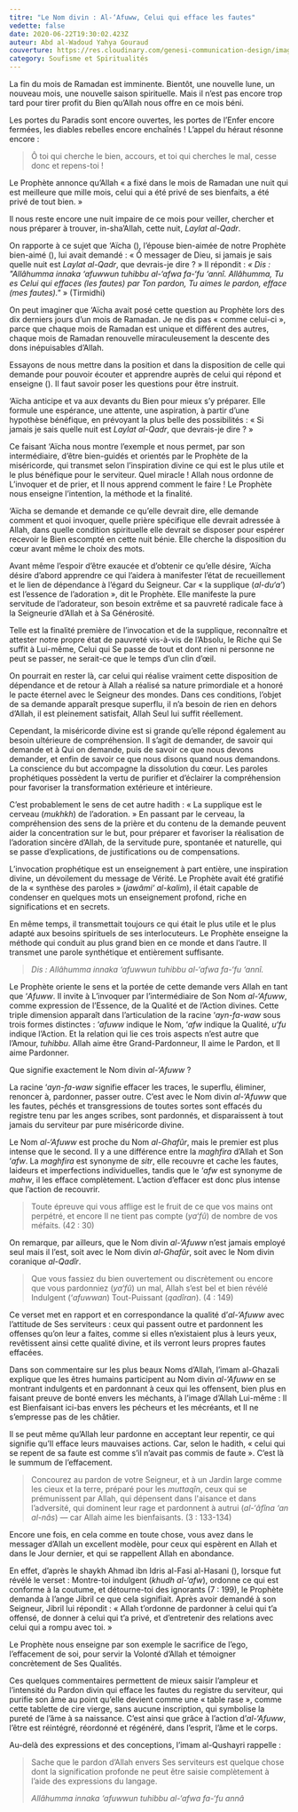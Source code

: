 ```yaml
---
titre: "Le Nom divin : Al-‘Afuww, Celui qui efface les fautes"
vedette: false
date: 2020-06-22T19:30:02.423Z
auteur: Abd al-Wadoud Yahya Gouraud
couverture: https://res.cloudinary.com/genesi-communication-design/image/upload/v1619987905/ihei/Al-Afuw_frwgic.jpg
category: Soufisme et Spiritualités
---
```

La fin du mois de Ramadan est imminente. Bientôt, une nouvelle lune, un nouveau mois, une nouvelle saison spirituelle. Mais il n’est pas encore trop tard pour tirer profit du Bien qu’Allah nous offre en ce mois béni.

Les portes du Paradis sont encore ouvertes, les portes de l’Enfer encore fermées, les diables rebelles encore enchaînés&nbsp;! L’appel du héraut résonne encore&nbsp;:

> Ô toi qui cherche le bien, accours, et toi qui cherches le mal, cesse donc et repens-toi&nbsp;!

Le Prophète annonce qu’Allah «&nbsp;a fixé dans le mois de Ramadan une nuit qui est meilleure que mille mois, celui qui a été privé de ses bienfaits, a été privé de tout bien.&nbsp;»

Il nous reste encore une nuit impaire de ce mois pour veiller, chercher et nous préparer à trouver, in-sha’Allah, cette nuit, *Laylat al-Qadr*.

On rapporte à ce sujet que ‘Aïcha (), l’épouse bien-aimée de notre Prophète bien-aimé (), lui avait demandé&nbsp;: «&nbsp;Ô messager de Dieu, si jamais je sais quelle nuit est *Laylat al-Qadr*, que devrais-je dire&nbsp;?&nbsp;» Il répondit&nbsp;: *«&nbsp;Dis&nbsp;: "Allâhumma innaka ‘afuwwun tuhibbu al-‘afwa fa-‘fu ‘annî. Allâhumma, Tu es Celui qui effaces (les fautes) par Ton pardon, Tu aimes le pardon, efface (mes fautes)."*&nbsp;» (Tirmidhi)

On peut imaginer que ‘Aïcha avait posé cette question au Prophète lors des dix derniers jours d’un mois de Ramadan. Je ne dis pas «&nbsp;comme celui-ci&nbsp;», parce que chaque mois de Ramadan est unique et différent des autres, chaque mois de Ramadan renouvelle miraculeusement la descente des dons inépuisables d’Allah.

Essayons de nous mettre dans la position et dans la disposition de celle qui demande pour pouvoir écouter et apprendre auprès de celui qui répond et enseigne (). Il faut savoir poser les questions pour être instruit.

‘Aïcha anticipe et va aux devants du Bien pour mieux s’y préparer. Elle formule une espérance, une attente, une aspiration, à partir d’une hypothèse bénéfique, en prévoyant la plus belle des possibilités&nbsp;: «&nbsp;Si jamais je sais quelle nuit est *Laylat al-Qadr*, que devrais-je dire&nbsp;?&nbsp;»

Ce faisant ‘Aïcha nous montre l’exemple et nous permet, par son intermédiaire, d’être bien-guidés et orientés par le Prophète de la miséricorde, qui transmet selon l’inspiration divine ce qui est le plus utile et le plus bénéfique pour le serviteur. Quel miracle&nbsp;! Allah nous ordonne de L’invoquer et de prier, et Il nous apprend comment le faire&nbsp;! Le Prophète nous enseigne l’intention, la méthode et la finalité.

‘Aïcha se demande et demande ce qu’elle devrait dire, elle demande comment et quoi invoquer, quelle prière spécifique elle devrait adressée à Allah, dans quelle condition spirituelle elle devrait se disposer pour espérer recevoir le Bien escompté en cette nuit bénie. Elle cherche la disposition du cœur avant même le choix des mots.

Avant même l’espoir d’être exaucée et d’obtenir ce qu’elle désire, ‘Aïcha désire d’abord apprendre ce qui l’aidera à manifester l’état de recueillement et le lien de dépendance à l’égard du Seigneur. Car «&nbsp;la supplique (*al-du‘a’*) est l’essence de l’adoration&nbsp;», dit le Prophète. Elle manifeste la pure servitude de l’adorateur, son besoin extrême et sa pauvreté radicale face à la Seigneurie d’Allah et à Sa Générosité.

Telle est la finalité première de l’invocation et de la supplique, reconnaître et attester notre propre état de pauvreté vis-à-vis de l’Absolu, le Riche qui Se suffit à Lui-même, Celui qui Se passe de tout et dont rien ni personne ne peut se passer, ne serait-ce que le temps d’un clin d’œil.

On pourrait en rester là, car celui qui réalise vraiment cette disposition de dépendance et de retour à Allah a réalisé sa nature primordiale et a honoré le pacte éternel avec le Seigneur des mondes. Dans ces conditions, l’objet de sa demande apparaît presque superflu, il n’a besoin de rien en dehors d’Allah, il est pleinement satisfait, Allah Seul lui suffit réellement.

Cependant, la miséricorde divine est si grande qu’elle répond également au besoin ultérieure de compréhension. Il s’agit de demander, de savoir qui demande et à Qui on demande, puis de savoir ce que nous devons demander, et enfin de savoir ce que nous disons quand nous demandons. La conscience du but accompagne la dissolution du cœur. Les paroles prophétiques possèdent la vertu de purifier et d’éclairer la compréhension pour favoriser la transformation extérieure et intérieure.

C’est probablement le sens de cet autre hadith&nbsp;: «&nbsp;La supplique est le cerveau (*mukhkh*) de l’adoration.&nbsp;» En passant par le cerveau, la compréhension des sens de la prière et du contenu de la demande peuvent aider la concentration sur le but, pour préparer et favoriser la réalisation de l’adoration sincère d’Allah, de la servitude pure, spontanée et naturelle, qui se passe d’explications, de justifications ou de compensations.

L’invocation prophétique est un enseignement à part entière, une inspiration divine, un dévoilement du message de Vérité. Le Prophète avait été gratifié de la «&nbsp;synthèse des paroles&nbsp;» (*jawâmi‘ al-kalim*), il était capable de condenser en quelques mots un enseignement profond, riche en significations et en secrets.

En même temps, il transmettait toujours ce qui était le plus utile et le plus adapté aux besoins spirituels de ses interlocuteurs. Le Prophète enseigne la méthode qui conduit au plus grand bien en ce monde et dans l’autre. Il transmet une parole synthétique et entièrement suffisante.

> *Dis&nbsp;: Allâhumma innaka ‘afuwwun tuhibbu al-‘afwa fa-‘fu ‘annî.*

Le Prophète oriente le sens et la portée de cette demande vers Allah en tant que ‘*Afuww*. Il invite à L’invoquer par l’intermédiaire de Son Nom *al-‘Afuww*, comme expression de l’Essence, de la Qualité et de l’Action divines. Cette triple dimension apparaît dans l’articulation de la racine ‘*ayn-fa-waw* sous trois formes distinctes&nbsp;: ‘*afuww* indique le Nom, ‘*afw* indique la Qualité, *u‘fu* indique l’Action. Et la relation qui lie ces trois aspects n’est autre que l’Amour, *tuhibbu*. Allah aime être Grand-Pardonneur, Il aime le Pardon, et Il aime Pardonner.

Que signifie exactement le Nom divin *al-‘Afuww*&nbsp;?

La racine ‘*ayn-fa-waw* signifie effacer les traces, le superflu, éliminer, renoncer à, pardonner, passer outre. C’est avec le Nom divin *al-‘Afuww* que les fautes, péchés et transgressions de toutes sortes sont effacés du registre tenu par les anges scribes, sont pardonnés, et disparaissent à tout jamais du serviteur par pure miséricorde divine.

Le Nom *al-‘Afuww* est proche du Nom *al-Ghafûr*, mais le premier est plus intense que le second. Il y a une différence entre la *maghfira* d’Allah et Son ‘*afw*. La *maghfira* est synonyme de *sitr*, elle recouvre et cache les fautes, laideurs et imperfections individuelles, tandis que le ‘*afw* est synonyme de *mahw*, il les efface complètement. L’action d’effacer est donc plus intense que l’action de recouvrir.

> Toute épreuve qui vous afflige est le fruit de ce que vos mains ont perpétré, et encore Il ne tient pas compte (*ya‘fû*) de nombre de vos méfaits. (42&nbsp;: 30)

On remarque, par ailleurs, que le Nom divin *al-‘Afuww* n’est jamais employé seul mais il l’est, soit avec le Nom divin *al-Ghafûr*, soit avec le Nom divin coranique *al-Qadîr*.

> Que vous fassiez du bien ouvertement ou discrètement ou encore que vous pardonniez (*ya‘fû*) un mal, Allah s’est bel et bien révélé Indulgent (‘*afuwwan*) Tout-Puissant (*qadîran*). (4&nbsp;: 149)

Ce verset met en rapport et en correspondance la qualité d’*al-‘Afuww* avec l’attitude de Ses serviteurs&nbsp;: ceux qui passent outre et pardonnent les offenses qu’on leur a faites, comme si elles n’existaient plus à leurs yeux, revêtissent ainsi cette qualité divine, et ils verront leurs propres fautes effacées.

Dans son commentaire sur les plus beaux Noms d’Allah, l’imam al-Ghazali explique que les êtres humains participent au Nom divin *al-‘Afuww* en se montrant indulgents et en pardonnant à ceux qui les offensent, bien plus en faisant preuve de bonté envers les méchants, à l’image d’Allah Lui-même&nbsp;: Il est Bienfaisant ici-bas envers les pécheurs et les mécréants, et Il ne s’empresse pas de les châtier.

Il se peut même qu’Allah leur pardonne en acceptant leur repentir, ce qui signifie qu’Il efface leurs mauvaises actions. Car, selon le hadith, «&nbsp;celui qui se repent de sa faute est comme s’il n’avait pas commis de faute&nbsp;». C’est là le summum de l’effacement.

> Concourez au pardon de votre Seigneur, et à un Jardin large comme les cieux et la terre, préparé pour les *muttaqîn*, ceux qui se prémunissent par Allah, qui dépensent dans l'aisance et dans l’adversité, qui dominent leur rage et pardonnent à autrui (*al-‘âfîna ‘an al-nâs*) —&nbsp;car Allah aime les bienfaisants. (3&nbsp;: 133-134)

Encore une fois, en cela comme en toute chose, vous avez dans le messager d’Allah un excellent modèle, pour ceux qui espèrent en Allah et dans le Jour dernier, et qui se rappellent Allah en abondance.

En effet, d’après le shaykh Ahmad ibn Idris al-Fasi al-Hasani (), lorsque fut révélé le verset&nbsp;: Montre-toi indulgent (*khudh al-‘afw*), ordonne ce qui est conforme à la coutume, et détourne-toi des ignorants (7&nbsp;: 199), le Prophète demanda à l’ange Jibril ce que cela signifiait. Après avoir demandé à son Seigneur, Jibril lui répondit&nbsp;: «&nbsp;Allah t’ordonne de pardonner à celui qui t’a offensé, de donner à celui qui t’a privé, et d’entretenir des relations avec celui qui a rompu avec toi.&nbsp;»

Le Prophète nous enseigne par son exemple le sacrifice de l’ego, l’effacement de soi, pour servir la Volonté d’Allah et témoigner concrètement de Ses Qualités.

Ces quelques commentaires permettent de mieux saisir l’ampleur et l’intensité du Pardon divin qui efface les fautes du registre du serviteur, qui purifie son âme au point qu’elle devient comme une «&nbsp;table rase&nbsp;», comme cette tablette de cire vierge, sans aucune inscription, qui symbolise la pureté de l’âme à sa naissance. C’est ainsi que grâce à l’action d’*al-‘Afuww*, l’être est réintégré, réordonné et régénéré, dans l’esprit, l’âme et le corps.

Au-delà des expressions et des conceptions, l’imam al-Qushayri rappelle&nbsp;:

> Sache que le pardon d’Allah envers Ses serviteurs est quelque chose dont la signification profonde ne peut être saisie complètement à l’aide des expressions du langage.
>
> *Allâhumma innaka ‘afuwwun tuhibbu al-‘afwa fa-‘fu annâ*